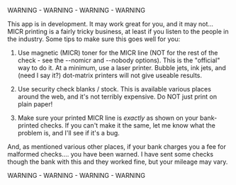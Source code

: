 WARNING - WARNING - WARNING - WARNING

This app is in development.  It may work great for you, and it may not...
MICR printing is a fairly tricky business, at least if you listen to the
people in the industry.  Some tips to make sure this goes well for you:

1) Use magnetic (MICR) toner for the MICR line (NOT for the rest of the check -
   see the --nomicr and --nobody options).  This is the "official" way
   to do it.  At a minimum, use a laser printer.  Bubble jets, ink jets,
   and (need I say it?) dot-matrix printers will not give useable results.

2) Use security check blanks / stock.  This is available various places
   around the web, and it's not terribly expensive.  Do NOT just print
   on plain paper!

3) Make sure your printed MICR line is _exactly_ as shown on your bank-printed
   checks.  If you can't make it the same, let me know what the problem is,
   and I'll see if it's a bug.

And, as mentioned various other places, if your bank charges you a fee
for malformed checks.... you have been warned.   I have sent some checks
though the bank with this and they worked fine, but your mileage may vary.

WARNING - WARNING - WARNING - WARNING
